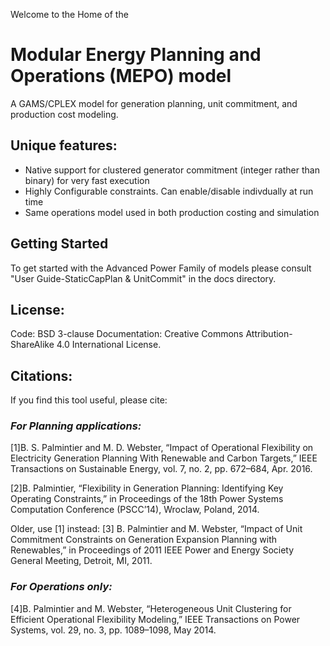 Welcome to the Home of the
# Modular Energy Planning and Operations (MEPO) model
A GAMS/CPLEX model for generation planning, unit commitment, and production cost modeling. 

## Unique features: 
 * Native support for clustered generator commitment (integer rather than binary) for very fast execution
 * Highly Configurable constraints. Can enable/disable indivdually at run time
 * Same operations model used in both production costing and simulation

## Getting Started
To get started with the Advanced Power Family of models please consult "User Guide-StaticCapPlan & UnitCommit" in the docs directory.

## License:
Code: BSD 3-clause
Documentation: Creative Commons Attribution-ShareAlike 4.0 International License.
 
## Citations:
If you find this tool useful, please cite:

### _For Planning applications:_

[1]B. S. Palmintier and M. D. Webster, “Impact of Operational Flexibility on Electricity Generation Planning With Renewable and Carbon Targets,” IEEE Transactions on Sustainable Energy, vol. 7, no. 2, pp. 672–684, Apr. 2016.

[2]B. Palmintier, “Flexibility in Generation Planning: Identifying Key Operating Constraints,” in Proceedings of the 18th Power Systems Computation Conference (PSCC’14), Wroclaw, Poland, 2014.

Older, use [1] instead: [3] B. Palmintier and M. Webster, “Impact of Unit Commitment Constraints on Generation Expansion Planning with Renewables,” in Proceedings of 2011 IEEE Power and Energy Society General Meeting, Detroit, MI, 2011.


### _For Operations only:_

[4]B. Palmintier and M. Webster, “Heterogeneous Unit Clustering for Efficient Operational Flexibility Modeling,” IEEE Transactions on Power Systems, vol. 29, no. 3, pp. 1089–1098, May 2014.
